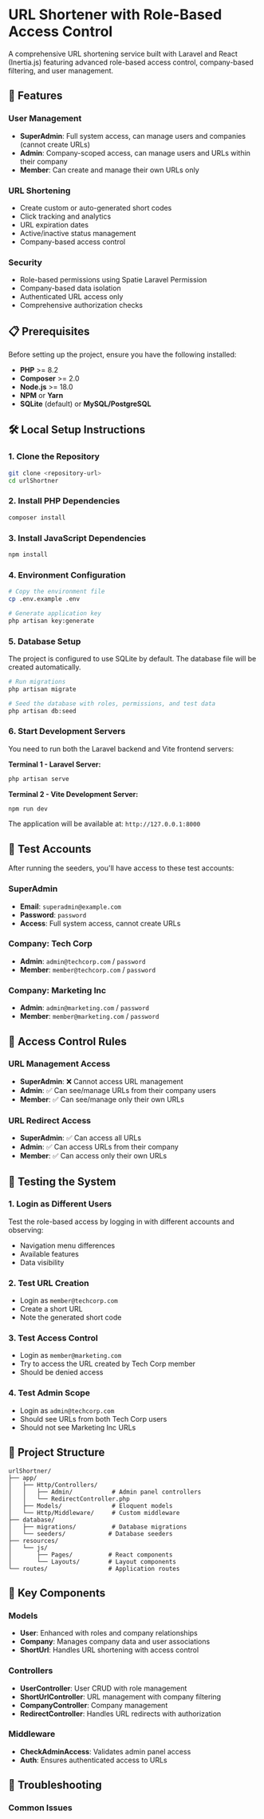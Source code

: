 # URL Shortener with Role-Based Access Control

A comprehensive URL shortening service built with Laravel and React (Inertia.js) featuring advanced role-based access control, company-based filtering, and user management.

## 🚀 Features

### User Management
- **SuperAdmin**: Full system access, can manage users and companies (cannot create URLs)
- **Admin**: Company-scoped access, can manage users and URLs within their company
- **Member**: Can create and manage their own URLs only

### URL Shortening
- Create custom or auto-generated short codes
- Click tracking and analytics
- URL expiration dates
- Active/inactive status management
- Company-based access control

### Security
- Role-based permissions using Spatie Laravel Permission
- Company-based data isolation
- Authenticated URL access only
- Comprehensive authorization checks

## 📋 Prerequisites

Before setting up the project, ensure you have the following installed:

- **PHP** >= 8.2
- **Composer** >= 2.0
- **Node.js** >= 18.0
- **NPM** or **Yarn**
- **SQLite** (default) or **MySQL/PostgreSQL**

## 🛠️ Local Setup Instructions

### 1. Clone the Repository

```bash
git clone <repository-url>
cd urlShortner
```

### 2. Install PHP Dependencies

```bash
composer install
```

### 3. Install JavaScript Dependencies

```bash
npm install
```

### 4. Environment Configuration

```bash
# Copy the environment file
cp .env.example .env

# Generate application key
php artisan key:generate
```

### 5. Database Setup

The project is configured to use SQLite by default. The database file will be created automatically.

```bash
# Run migrations
php artisan migrate

# Seed the database with roles, permissions, and test data
php artisan db:seed
```

### 6. Start Development Servers

You need to run both the Laravel backend and Vite frontend servers:

**Terminal 1 - Laravel Server:**
```bash
php artisan serve
```

**Terminal 2 - Vite Development Server:**
```bash
npm run dev
```

The application will be available at: `http://127.0.0.1:8000`

## 👥 Test Accounts

After running the seeders, you'll have access to these test accounts:

### SuperAdmin
- **Email**: `superadmin@example.com`
- **Password**: `password`
- **Access**: Full system access, cannot create URLs

### Company: Tech Corp
- **Admin**: `admin@techcorp.com` / `password`
- **Member**: `member@techcorp.com` / `password`

### Company: Marketing Inc
- **Admin**: `admin@marketing.com` / `password`
- **Member**: `member@marketing.com` / `password`

## 🔐 Access Control Rules

### URL Management Access
- **SuperAdmin**: ❌ Cannot access URL management
- **Admin**: ✅ Can see/manage URLs from their company users
- **Member**: ✅ Can see/manage only their own URLs

### URL Redirect Access
- **SuperAdmin**: ✅ Can access all URLs
- **Admin**: ✅ Can access URLs from their company
- **Member**: ✅ Can access only their own URLs

## 🧪 Testing the System

### 1. Login as Different Users
Test the role-based access by logging in with different accounts and observing:
- Navigation menu differences
- Available features
- Data visibility

### 2. Test URL Creation
- Login as `member@techcorp.com`
- Create a short URL
- Note the generated short code

### 3. Test Access Control
- Login as `member@marketing.com`
- Try to access the URL created by Tech Corp member
- Should be denied access

### 4. Test Admin Scope
- Login as `admin@techcorp.com`
- Should see URLs from both Tech Corp users
- Should not see Marketing Inc URLs

## 📁 Project Structure

```
urlShortner/
├── app/
│   ├── Http/Controllers/
│   │   ├── Admin/           # Admin panel controllers
│   │   └── RedirectController.php
│   ├── Models/              # Eloquent models
│   └── Http/Middleware/     # Custom middleware
├── database/
│   ├── migrations/          # Database migrations
│   └── seeders/            # Database seeders
├── resources/
│   └── js/
│       ├── Pages/          # React components
│       └── Layouts/        # Layout components
└── routes/                 # Application routes
```

## 🔧 Key Components

### Models
- **User**: Enhanced with roles and company relationships
- **Company**: Manages company data and user associations
- **ShortUrl**: Handles URL shortening with access control

### Controllers
- **UserController**: User CRUD with role management
- **ShortUrlController**: URL management with company filtering
- **CompanyController**: Company management
- **RedirectController**: Handles URL redirects with authorization

### Middleware
- **CheckAdminAccess**: Validates admin panel access
- **Auth**: Ensures authenticated access to URLs

## 🚨 Troubleshooting

### Common Issues

<!-- **1. Database Connection Error**
```bash
# Ensure SQLite file exists
touch database/database.sqlite
php artisan migrate
```

**2. Permission Denied Errors**
```bash
# Clear cache and config
php artisan config:clear
php artisan cache:clear
```

**3. Vite Build Issues**
```bash
# Clear node modules and reinstall
rm -rf node_modules package-lock.json
npm install
```

**4. Role/Permission Issues**
```bash
# Re-run seeders
php artisan migrate:fresh --seed
```

## 📝 Additional Commands

```bash
# Create a new user with specific role
php artisan tinker
>>> $user = User::create(['name' => 'Test', 'email' => 'test@test.com', 'password' => Hash::make('password')]);
>>> $user->assignRole('admin');

# Check user permissions
>>> $user->hasRole('admin');
>>> $user->can('create_users');

# View all short URLs
>>> ShortUrl::with('user')->get();
```

## 🤝 Contributing

1. Fork the repository
2. Create a feature branch
3. Make your changes
4. Test thoroughly
5. Submit a pull request

## 📄 License

This project is open-sourced software licensed under the [MIT license](LICENSE). -->
